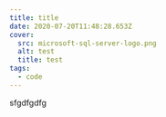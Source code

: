 ```yaml
---
title: title
date: 2020-07-20T11:48:28.653Z
cover:
  src: microsoft-sql-server-logo.png
  alt: test
  title: test
tags:
  - code
---
```

sfgdfgdfg